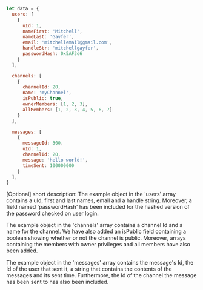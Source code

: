 ```javascript
let data = {
  users: [ 
    {
      uId: 1,
      nameFirst: 'Mitchell',
      nameLast: 'Gayfer',
      email: 'mitchellemail@gmail.com',
      handleStr: 'mitchellgayfer',
      passwordHash: 0x5AF3d6
    }
  ],

  channels: [
    {
      channelId: 20,
      name: 'myChannel',
      isPublic: true,
      ownerMembers: [1, 2, 3],
      allMembers: [1, 2, 3, 4, 5, 6, 7]
    }
  ],

  messages: [
    {
      messageId: 300,
      uId: 1,
      channelId: 20,
      message: 'hello world!',
      timeSent: 100000000
    }
  ],
}
```

[Optional] short description: 
The example object in the 'users' array contains a uId, first and last names, email and a handle string. Moreover, a field named 'passwordHash' has been included for the hashed version of the password checked on user login. 

The example object in the 'channels' array contains a channel Id and a name for the channel. We have also added an isPublic field containing a boolean showing whether or not the channel is public. Moreover, arrays containing the members with owner privileges and all members have also been added.

The example object in the 'messages' array contains the message's Id, the Id of the user that sent it, a string that contains the contents of the messages and its sent time. Furthermore, the Id of the channel the message has been sent to has also been included.